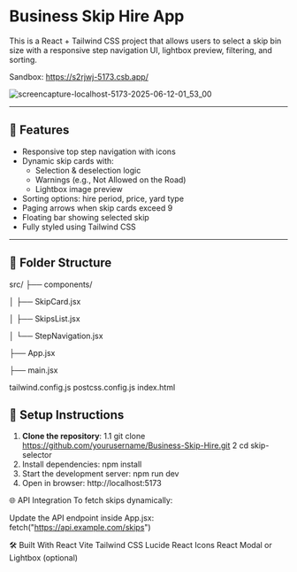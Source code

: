 # Business Skip Hire App

This is a React + Tailwind CSS project that allows users to select a skip bin size with a responsive step navigation UI, lightbox preview, filtering, and sorting.

Sandbox: https://s2rjwj-5173.csb.app/

![screencapture-localhost-5173-2025-06-12-01_53_00](https://github.com/user-attachments/assets/dc9803c8-4176-4a6d-9404-f29e1c9e88ff)



---

## 🚀 Features

- Responsive top step navigation with icons
- Dynamic skip cards with:
  - Selection & deselection logic
  - Warnings (e.g., Not Allowed on the Road)
  - Lightbox image preview
- Sorting options: hire period, price, yard type
- Paging arrows when skip cards exceed 9
- Floating bar showing selected skip
- Fully styled using Tailwind CSS

---

## 📁 Folder Structure
src/
├── components/

│ ├── SkipCard.jsx

│ ├── SkipsList.jsx

│ └── StepNavigation.jsx

├── App.jsx

├── main.jsx

tailwind.config.js
postcss.config.js
index.html

## 🔧 Setup Instructions

1. **Clone the repository**:
   1.1 git clone https://github.com/yourusername/Business-Skip-Hire.git
2 cd skip-selector
3. Install dependencies: npm install
4. Start the development server: npm run dev
5. Open in browser: http://localhost:5173

🌐 API Integration
To fetch skips dynamically:

Update the API endpoint inside App.jsx:
fetch("https://api.example.com/skips")

🛠 Built With
React
Vite
Tailwind CSS
Lucide React Icons
React Modal or Lightbox (optional)
